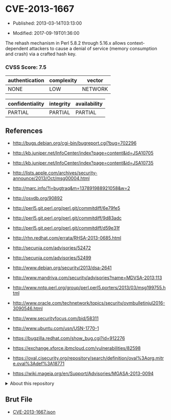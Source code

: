 # CVE-2013-1667

- Published: 2013-03-14T03:13:00

- Modified: 2017-09-19T01:36:00

The rehash mechanism in Perl 5.8.2 through 5.16.x allows context-dependent attackers to cause a denial of service (memory consumption and crash) via a crafted hash key.

### CVSS Score: **7.5**

| authentication | complexity | vector |
| --- | --- | --- |
| NONE | LOW | NETWORK |

| confidentiality | integrity | availability |
| --- | --- | --- |
| PARTIAL | PARTIAL | PARTIAL |

## References

* http://bugs.debian.org/cgi-bin/bugreport.cgi?bug=702296

* http://kb.juniper.net/InfoCenter/index?page=content&id=JSA10705

* http://kb.juniper.net/InfoCenter/index?page=content&id=JSA10735

* http://lists.apple.com/archives/security-announce/2013/Oct/msg00004.html

* http://marc.info/?l=bugtraq&m=137891988921058&w=2

* http://osvdb.org/90892

* http://perl5.git.perl.org/perl.git/commitdiff/6e79fe5

* http://perl5.git.perl.org/perl.git/commitdiff/9d83adc

* http://perl5.git.perl.org/perl.git/commitdiff/d59e31f

* http://rhn.redhat.com/errata/RHSA-2013-0685.html

* http://secunia.com/advisories/52472

* http://secunia.com/advisories/52499

* http://www.debian.org/security/2013/dsa-2641

* http://www.mandriva.com/security/advisories?name=MDVSA-2013:113

* http://www.nntp.perl.org/group/perl.perl5.porters/2013/03/msg199755.html

* http://www.oracle.com/technetwork/topics/security/ovmbulletinjul2016-3090546.html

* http://www.securityfocus.com/bid/58311

* http://www.ubuntu.com/usn/USN-1770-1

* https://bugzilla.redhat.com/show_bug.cgi?id=912276

* https://exchange.xforce.ibmcloud.com/vulnerabilities/82598

* https://oval.cisecurity.org/repository/search/definition/oval%3Aorg.mitre.oval%3Adef%3A18771

* https://wiki.mageia.org/en/Support/Advisories/MGASA-2013-0094

<details>
<summary>About this repository</summary> 

  This repository is part of the project [Live Hack CVE](https://github.com/Live-Hack-CVE). Main website can be found [www.live-hack.org](https://www.live-hack.org) 
  
  Made by [Sn0wAlice](https://github.com/Sn0wAlice) for the people that care about security and need to have a feed of the latest CVEs. Hope you enjoy it, don't forget to star the repo and follow me on [Twitter](https://twitter.com/Sn0wAlice) and [Github](https://github.com/Sn0wAlice). And that is my [personnal website](https://www.alice-snow.me/)

  - [Home Page](https://github.com/Live-Hack-CVE)
  - [Framework](https://github.com/Live-Hack-CVE/cve-framework)
  - [CVE database](https://github.com/Live-Hack-CVE/full_database)
  - [Changelog](https://github.com/Live-Hack-CVE/Changelog)
</details>

## Brut File

* [CVE-2013-1667.json](https://raw.githubusercontent.com/Live-Hack-CVE/full_database/main/cves/2013/CVE-2013-1667.json)

